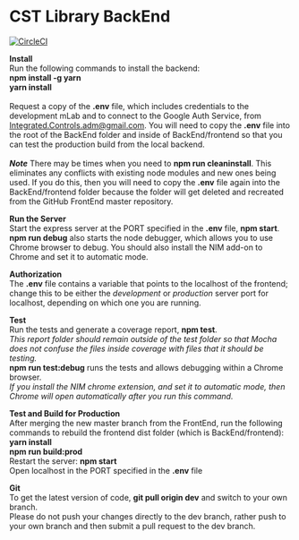 # CST Library BackEnd
[![CircleCI](https://circleci.com/gh/IntegratedControls/LibraryBackEnd.svg?style=svg)](https://circleci.com/gh/IntegratedControls/LibraryBackEnd)

<b>Install</b><br>
Run the following commands to install the backend:<br>
<b>npm install -g yarn</b><br>
<b>yarn install</b><br><br>
Request a copy of the <b>.env</b> file, which includes credentials to the development mLab and to connect to the Google Auth Service, from Integrated.Controls.adm@gmail.com. You will need to copy the <b>.env</b> file into the root of the BackEnd folder and inside of BackEnd/frontend so that you can test the production build from the local backend.<br><br>
<b><i>Note</i></b> There may be times when you need to <b>npm run cleaninstall</b>. This eliminates any conflicts with existing node modules and new ones being used. If you do this, then you will need to copy the <b>.env</b> file again into the BackEnd/frontend folder because the folder will get deleted and recreated from the GitHub FrontEnd master repository.

<b>Run the Server</b><br>
Start the express server at the PORT specified in the <b>.env</b> file, <b>npm start</b>.<br>
<b>npm run debug</b> also starts the node debugger, which allows you to use Chrome browser to debug. You should also install the NIM add-on to Chrome and set it to automatic mode.

<b>Authorization</b><br>
The <b>.env</b> file contains a variable that points to the localhost of the frontend; change this to be either the <i>development</i> or <i>production</i> server port for localhost, depending on which one you are running.

<b>Test</b><br>
Run the tests and generate a coverage report, <b>npm test</b>.<br>
<i>This report folder should remain outside of the test folder so that Mocha does not confuse the files inside coverage with files that it should be testing.</i><br>
<b>npm run test:debug</b> runs the tests and allows debugging within a Chrome browser.<br>
<i>If you install the NIM chrome extension, and set it to automatic mode, then Chrome will open automatically after you run this command.</i>

<b>Test and Build for Production</b><br>
After merging the new master branch from the FrontEnd, run the following commands to rebuild the frontend dist folder (which is BackEnd/frontend):<br>
<b>yarn install</b><br>
<b>npm run build:prod</b><br>
Restart the server: <b>npm start</b><br>
Open localhost in the PORT specified in the <b>.env</b> file<br>

<b>Git</b><br>
To get the latest version of code, <b>git pull origin dev</b> and switch to your own branch.<br>
Please do not push your changes directly to the dev branch, rather push to your own branch and then submit a pull request to the dev branch.
